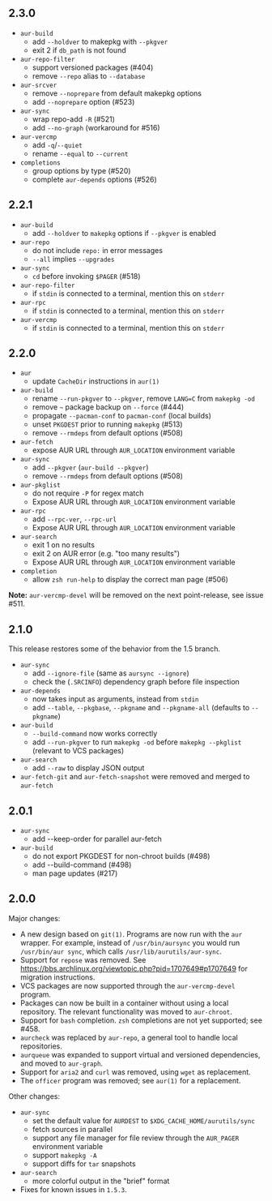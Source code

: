 ## 2.3.0

* `aur-build`
  + add `--holdver` to makepkg with `--pkgver`
  + exit 2 if `db_path` is not found
* `aur-repo-filter`
  + support versioned packages (#404)
  + remove `--repo` alias to `--database`
* `aur-srcver`
  + remove `--noprepare` from default makepkg options
  + add `--noprepare` option (#523)
* `aur-sync`
  + wrap repo-add `-R` (#521)
  + add `--no-graph` (workaround for #516)
* `aur-vercmp`
  + add `-q`/`--quiet`
  + rename `--equal` to `--current`
* `completions`
  + group options by type (#520)
  + complete `aur-depends` options (#526)
  
## 2.2.1

* `aur-build`
  + add `--holdver` to `makepkg` options if `--pkgver` is enabled
* `aur-repo`
  + do not include `repo:` in error messages
  + `--all` implies `--upgrades`
* `aur-sync`
  + `cd` before invoking `$PAGER` (#518)
* `aur-repo-filter`
  + if `stdin` is connected to a terminal, mention this on `stderr`
* `aur-rpc`
  + if `stdin` is connected to a terminal, mention this on `stderr`
* `aur-vercmp`
  + if `stdin` is connected to a terminal, mention this on `stderr`

## 2.2.0

* `aur`
  + update `CacheDir` instructions in `aur(1)`
* `aur-build`
  + rename `--run-pkgver` to `--pkgver`, remove `LANG=C` from `makepkg -od`
  + remove `~` package backup on `--force` (#444)
  + propagate `--pacman-conf` to `pacman-conf` (local builds)
  + unset `PKGDEST` prior to running `makepkg` (#513)
  + remove `--rmdeps` from default options (#508)
* `aur-fetch`
  + expose AUR URL through `AUR_LOCATION` environment variable
* `aur-sync`
  + add `--pkgver` (`aur-build --pkgver`)
  + remove `--rmdeps` from default options (#508)
* `aur-pkglist`
  + do not require `-P` for regex match
  + Expose AUR URL through `AUR_LOCATION` environment variable
* `aur-rpc`
  + add `--rpc-ver`, `--rpc-url`
  + Expose AUR URL through `AUR_LOCATION` environment variable
* `aur-search`
  + exit 1 on no results
  + exit 2 on AUR error (e.g. "too many results")
  + Expose AUR URL through `AUR_LOCATION` environment variable
* `completion`
  + allow `zsh run-help` to display the correct man page (#506)

**Note:** `aur-vercmp-devel` will be removed on the next point-release, see issue #511.

## 2.1.0

This release restores some of the behavior from the 1.5 branch.

* `aur-sync`
  + add `--ignore-file` (same as `aursync --ignore`)
  + check the (`.SRCINFO`) dependency graph before file inspection
* `aur-depends`
  + now takes input as arguments, instead from `stdin`
  + add `--table`, `--pkgbase`, `--pkgname` and `--pkgname-all` (defaults to `--pkgname`)
* `aur-build` 
  + `--build-command` now works correctly
  + add `--run-pkgver` to run `makepkg -od` before `makepkg --pkglist` (relevant to VCS packages)
* `aur-search`
  + add `--raw` to display JSON output
* `aur-fetch-git` and `aur-fetch-snapshot` were removed and merged to `aur-fetch`

## 2.0.1

* `aur-sync`
  + add --keep-order for parallel aur-fetch
* `aur-build`
  + do not export PKGDEST for non-chroot builds (#498)                               
  + add --build-command (#498)
  + man page updates (#217)

## 2.0.0

Major changes:

* A new design based on `git(1)`. Programs are now run with the `aur` wrapper. For example, instead of `/usr/bin/aursync` you would run `/usr/bin/aur sync`, which calls `/usr/lib/aurutils/aur-sync`.
* Support for `repose` was removed. See https://bbs.archlinux.org/viewtopic.php?pid=1707649#p1707649 for migration instructions.
* VCS packages are now supported through the `aur-vercmp-devel` program.
* Packages can now be built in a container without using a local repository. The relevant functionality was moved to `aur-chroot`.
* Support for `bash` completion. `zsh` completions are not yet supported; see #458.
* `aurcheck` was replaced by `aur-repo`, a general tool to handle local repositories. 
* `aurqueue` was expanded to support virtual and versioned dependencies, and moved to `aur-graph`.
* Support for `aria2` and `curl` was removed, using `wget` as replacement.
* The `officer` program was removed; see `aur(1)` for a replacement.

Other changes:

* `aur-sync`
  + set the default value for `AURDEST` to `$XDG_CACHE_HOME/aurutils/sync`
  + fetch sources in parallel
  + support any file manager for file review through the `AUR_PAGER` environment variable
  + support `makepkg -A`
  + support diffs for `tar` snapshots
* `aur-search` 
  + more colorful output in the "brief" format
* Fixes for known issues in `1.5.3`.
